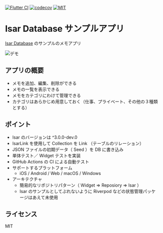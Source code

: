 [![Flutter CI](https://github.com/susatthi/flutter-sample-isar/actions/workflows/flutter_ci.yaml/badge.svg)](https://github.com/susatthi/flutter-sample-isar/actions/workflows/flutter_ci.yaml)
[![codecov](https://codecov.io/gh/susatthi/flutter-sample-isar/branch/main/graph/badge.svg?token=ZGF5SOBBSM)](https://codecov.io/gh/susatthi/flutter-sample-isar)
<a href="https://opensource.org/licenses/MIT"><img src="https://img.shields.io/badge/License-MIT-purple" alt="MIT"></a>

# Isar Database サンプルアプリ

[Isar Database](https://pub.dev/packages/isar) のサンプルのメモアプリ

![デモ](https://user-images.githubusercontent.com/13707135/172751546-4b8b5e0a-ab36-404e-adeb-63742da841fd.gif)

## アプリの概要

- メモを追加、編集、削除ができる
- メモの一覧を表示できる
- メモをカテゴリにわけて管理できる
- カテゴリはあらかじめ用意しておく（仕事、プライベート、その他の３種類とする）

## ポイント

- Isar のバージョンは ^3.0.0-dev.0
- IsarLink を使用して Collection を Link （テーブルのリレーション）
- JSON ファイルの初期データ（ Seed ）を DB に書き込み
- 単体テスト／ Widget テストを実装
- GitHub Actions の CI による自動テスト
- サポートするプラットフォーム
  - iOS / Android / Web / macOS / Windows
- アーキテクチャ
  - 簡易的なリポジトリパターン（ Widget => Reposiory => Isar ）
  - Isar のサンプルとしてぶれないように Riverpod などの状態管理パッケージはあえて未使用

## ライセンス

MIT
